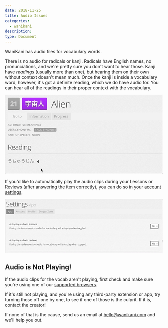 ```yaml
---
date: 2018-11-25
title: Audio Issues
categories:
  - wanikani
description:
type: Document
---
```


WaniKani has audio files for vocabulary words.

There is no audio for radicals or kanji. Radicals have English names, no pronunciations, and we're pretty sure you don't want to hear those. Kanji have _readings_ (usually more than one), but hearing them on their own without context doesn't mean much. Once the kanji is inside a vocabulary word, however, it's got a definite reading, which we do have audio for. You can hear all of the readings in their proper context with the vocabulary.

![Vocabulary audio](/images/vocabulary-audio.gif)

If you'd like to automatically play the audio clips during your Lessons or Reviews (after answering the item correctly), you can do so in your [account settings](https://www.wanikani.com/settings/app).

![Autoplay audio](/images/autoplay-audio.gif)

## Audio is Not Playing!

If the audio clips for the vocab aren't playing, first check and make sure you're using one of our [supported browsers](https://knowledge.wanikani.com/posts/browser-support.md).

If it's still not playing, and you're using any third-party extension or app, try turning those off one by one, to see if one of those is the culprit. If it is, contact the creator!

If none of that is the cause, send us an email at [hello@wanikani.com](hello@wanikani.com) and we'll help you out.
